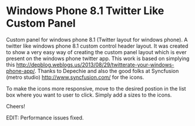# Windows Phone 8.1 Twitter Like Custom Panel
Custom panel for windows phone 8.1 (Twitter layout for windows phone). A twitter like windows phone 8.1 custom control header layout. It was created to show a very easy way of creating the custom panel layout which is ever present on the windows phone twitter app. This work is based on simplying this http://depblog.weblogs.us/2013/08/29/twitterate-your-windows-phone-app/. Thanks to Depechie and also the good folks at Syncfusion (metro studio) http://www.syncfusion.com/ for the icons. 

To make the icons more responsive, move to the desired postion in the list box where you want to user to click. Simply add a sizes to the icons.

Cheers!


EDIT:
Performance issues fixed.
